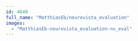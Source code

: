 ```yaml
---
id: 4640
full_name: "MatthiasEb/neurovista_evaluation"
images: 
  - "MatthiasEb-neurovista_evaluation-nv_eval"
---
```

